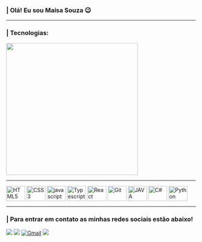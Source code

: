 ### | Olá! Eu sou Maísa Souza 😉

---

### | Tecnologias:


<div>
<img width="350px" align="leaft" src= https://github-readme-stats.vercel.app/api/top-langs/?username=maimaiss&show_icons=true&theme=tokyonight&count_private=true
</div>

---

<div style="display: inline_block">
    <img align="center"  alt="HTML5" src="https://cdn.jsdelivr.net/gh/devicons/devicon/icons/html5/html5-original.svg" height="40" width="50"/>
    <img align="center"  alt="CSS3" src="https://cdn.jsdelivr.net/gh/devicons/devicon/icons/css3/css3-original.svg" height="40" width="50" />
    <img align="center"  alt="javascript" src="https://cdn.jsdelivr.net/gh/devicons/devicon/icons/javascript/javascript-original.svg"  height="40" width="50"/>
    <img align="center"  alt="Typescript" src="https://cdn.jsdelivr.net/gh/devicons/devicon/icons/typescript/typescript-plain.svg"  height="40" width="50"/>
    <img align="center"  alt="React" src="https://cdn.jsdelivr.net/gh/devicons/devicon/icons/react/react-original.svg"  height="40" width="50"/>
    <img align="center"  alt="Git" src="https://cdn.jsdelivr.net/gh/devicons/devicon/icons/git/git-original.svg"  height="40" width="50"/>
    <img align="center"  alt="JAVA" src="https://cdn.jsdelivr.net/gh/devicons/devicon/icons/java/java-original.svg"  height="40" width="50"/>
    <img align="center" alt="C#" src="https://cdn.jsdelivr.net/gh/devicons/devicon/icons/csharp/csharp-original.svg" height="40" width="50"/>
    <img align="center" alt="Python" src="https://cdn.jsdelivr.net/gh/devicons/devicon/icons/python/python-original.svg" height="40" width="50"/>


</div>
 
---
 
### | Para entrar em contato as minhas redes sociais estão abaixo!
 
<div> 

  <a href="https://instagram.com/maisa.ss7" target="_blank"><img src="https://img.shields.io/badge/-Instagram-%23E4405F?style=for-the-badge&logo=instagram&logoColor=white" target="_blank"></a>
 <a href="https://discord.com/channels/@maimai_ss" target="_blank"><img src="https://img.shields.io/badge/Discord-7289DA?style=for-the-badge&logo=discord&logoColor=white" target="_blank"></a> 
  [![Gmail](https://img.shields.io/badge/Gmail-D14836?style=for-the-badge&logo=gmail&logoColor=white)](mailto:maisasantos2003@gmail.com)
  <a href="http://www.linkedin.com/in/maísa-souza-14627b287" target="_blank"><img src="https://img.shields.io/badge/-LinkedIn-%230077B5?style=for-the-badge&logo=linkedin&logoColor=white" target="_blank"></a>
</div>



